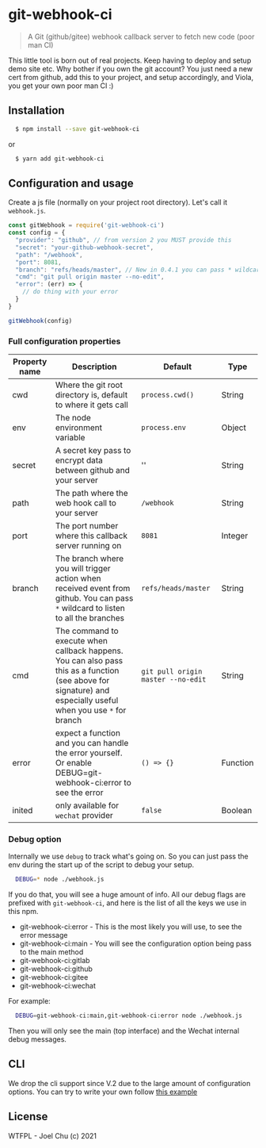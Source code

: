 # git-webhook-ci
> A Git (github/gitee) webhook callback server to fetch new code (poor man CI)

This little tool is born out of real projects. Keep having to deploy and setup demo site etc. Why bother if you own the git account?
You just need a new cert from github, add this to your project, and setup accordingly, and Viola, you get your own poor man CI :)

## Installation

```sh
  $ npm install --save git-webhook-ci
```

or

```sh
  $ yarn add git-webhook-ci
```

## Configuration and usage

Create a js file (normally on your project root directory). Let's call it `webhook.js`.

```js
const gitWebhook = require('git-webhook-ci')
const config = {
  "provider": "github", // from version 2 you MUST provide this
  "secret": "your-github-webhook-secret",
  "path": "/webhook",
  "port": 8081,
  "branch": "refs/heads/master", // New in 0.4.1 you can pass * wildcard to listen to all branches
  "cmd": "git pull origin master --no-edit",
  "error": (err) => {
    // do thing with your error
  }
}

gitWebhook(config)
```

### Full configuration properties

| Property name | Description   | Default  | Type |
| ------------- | ------------- | ---------| -----|
| cwd           | Where the git root directory is, default to where it gets call | `process.cwd()` | String |
| env           | The node environment variable | `process.env` | Object | 
| secret        | A secret key pass to encrypt data between github and your server | '' | String |
| path          | The path where the web hook call to your server | `/webhook` | String |
| port          | The port number where this callback server running on | `8081` | Integer |
| branch        | The branch where you will trigger action when received event from github. You can pass `*` wildcard to listen to all the branches  | `refs/heads/master` | String |
| cmd           | The command to execute when callback happens. You can also pass this as a function (see above for signature) and especially useful when you use `*` for branch  | `git pull origin master --no-edit` | String |
| error         | expect a function and you can handle the error yourself. Or enable DEBUG=git-webhook-ci:error to see the error | `() => {}` | Function | 
| inited        | only available for `wechat` provider | `false` | Boolean |

### Debug option

Internally we use `debug` to track what's going on. So you can just pass the env during the start up of the script to debug your setup.

```sh
  DEBUG=* node ./webhook.js
```

If you do that, you will see a huge amount of info. All our debug flags are prefixed with `git-webhook-ci`,
and here is the list of all the keys we use in this npm.

- git-webhook-ci:error - This is the most likely you will use, to see the error message
- git-webhook-ci:main - You will see the configuration option being pass to the main method
- git-webhook-ci:gitlab
- git-webhook-ci:github
- git-webhook-ci:gitee
- git-webhook-ci:wechat

For example:

```sh
  DEBUG=git-webhook-ci:main,git-webhook-ci:error node ./webhook.js
```

Then you will only see the main (top interface) and the Wechat internal debug messages.

## CLI

We drop the cli support since V.2 due to the large amount of configuration options. You can try to write your own follow [this example](docs/02-cli.md)

## License

WTFPL - Joel Chu (c) 2021

